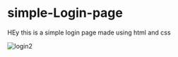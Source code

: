 
# simple-Login-page
HEy this is a simple login page made using html and css

![login2](https://user-images.githubusercontent.com/113116498/203992683-6104e0d0-c150-4c70-a0cf-23f86ac11e53.png)
